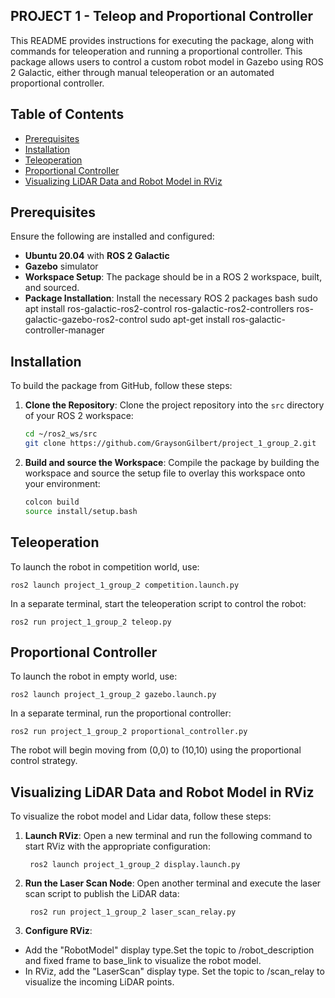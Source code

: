 ## PROJECT 1 - Teleop and Proportional Controller

This README provides instructions for executing the package, along with commands for teleoperation and running a proportional controller. This package allows users to control a custom robot model in Gazebo using ROS 2 Galactic, either through manual teleoperation or an automated proportional controller.

## Table of Contents

- [Prerequisites](#prerequisites)
- [Installation](#Installation)
- [Teleoperation](#teleoperation)
- [Proportional Controller](#proportional-controller)
- [Visualizing LiDAR Data and Robot Model in RViz](#Visualizing-LiDAR-Data-and-Robot-Model-in-RViz)


## Prerequisites

Ensure the following are installed and configured:

- **Ubuntu 20.04** with **ROS 2 Galactic**
- **Gazebo** simulator
- **Workspace Setup**: The package should be in a ROS 2 workspace, built, and sourced.
- **Package Installation**: Install the necessary ROS 2 packages
bash
sudo apt install ros-galactic-ros2-control ros-galactic-ros2-controllers ros-galactic-gazebo-ros2-control
sudo apt-get install ros-galactic-controller-manager

## Installation

To build the package from GitHub, follow these steps:

1. **Clone the Repository**: Clone the project repository into the `src` directory of your ROS 2 workspace:

   ```bash
   cd ~/ros2_ws/src
   git clone https://github.com/GraysonGilbert/project_1_group_2.git

2. **Build and source the Workspace**: Compile the package by building the workspace and source the setup file to overlay this workspace onto your environment:

   ```bash
   colcon build
   source install/setup.bash

## Teleoperation

To launch the robot in competition world, use:

    ros2 launch project_1_group_2 competition.launch.py

In a separate terminal, start the teleoperation script to control the robot:

    ros2 run project_1_group_2 teleop.py

## Proportional Controller

To launch the robot in empty world, use: 

    ros2 launch project_1_group_2 gazebo.launch.py

In a separate terminal, run the proportional controller:

    ros2 run project_1_group_2 proportional_controller.py
    
The robot will begin moving from (0,0) to (10,10) using the proportional control strategy.

## Visualizing LiDAR Data and Robot Model in RViz

To visualize the robot model and Lidar data, follow these steps:

1. **Launch RViz**: Open a new terminal and run the following command to start RViz with the appropriate configuration:

        ros2 launch project_1_group_2 display.launch.py

2. **Run the Laser Scan Node**: Open another terminal and execute the laser scan script to publish the LiDAR data:

        ros2 run project_1_group_2 laser_scan_relay.py

3. **Configure RViz**:

  - Add the "RobotModel" display type.Set the topic to /robot_description and fixed frame to base_link to visualize the robot model.
  - In RViz, add the "LaserScan" display type. Set the topic to /scan_relay to visualize the incoming LiDAR points.
  
